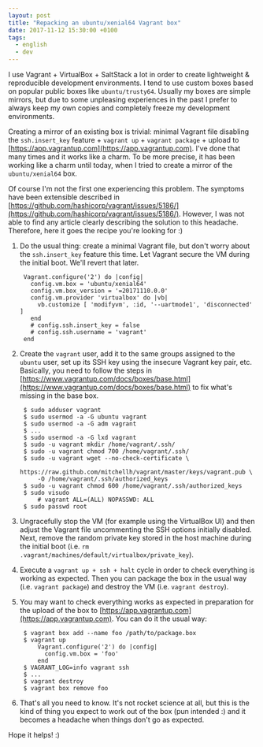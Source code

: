 ```yaml
---
layout: post
title: "Repacking an ubuntu/xenial64 Vagrant box"
date: 2017-11-12 15:30:00 +0100
tags:
  - english
  - dev
---
```


I use Vagrant + VirtualBox + SaltStack a lot in order to create lightweight & reproducible development environments. I tend to use custom boxes based on popular public boxes like `ubuntu/trusty64`. Usually my boxes are simple mirrors, but due to some unpleasing experiences in the past I prefer to always keep my own copies and completely freeze my development environments.

Creating a mirror of an existing box is trivial: minimal Vagrant file disabling the `ssh.insert_key` feature + `vagrant up` + `vagrant package` + upload to [https://app.vagrantup.com](https://app.vagrantup.com). I've done that many times and it works like a charm. To be more precise, it has been working like a charm until today, when I tried to create a mirror of the `ubuntu/xenial64` box.

<!--more-->

Of course I'm not the first one experiencing this problem. The symptoms have been extensible described in [https://github.com/hashicorp/vagrant/issues/5186/](https://github.com/hashicorp/vagrant/issues/5186/). However, I was not able to find any article clearly describing the solution to this headache. Therefore, here it goes the recipe you're looking for :)

1. Do the usual thing: create a minimal Vagrant file, but don't worry about the `ssh.insert_key` feature this time. Let Vagrant secure the VM during the initial boot. We'll revert that later.

        Vagrant.configure('2') do |config|
          config.vm.box = 'ubuntu/xenial64'
          config.vm.box_version = '=20171110.0.0'
          config.vm.provider 'virtualbox' do |vb|
            vb.customize [ 'modifyvm', :id, '--uartmode1', 'disconnected' ]
          end
          # config.ssh.insert_key = false
          # config.ssh.username = 'vagrant'
        end

2. Create the `vagrant` user, add it to the same groups assigned to the `ubuntu` user, set up its SSH key using the insecure Vagrant key pair, etc. Basically, you need to follow the steps in [https://www.vagrantup.com/docs/boxes/base.html](https://www.vagrantup.com/docs/boxes/base.html) to fix what's missing in the base box.

        $ sudo adduser vagrant
        $ sudo usermod -a -G ubuntu vagrant
        $ sudo usermod -a -G adm vagrant
        $ ...
        $ sudo usermod -a -G lxd vagrant
        $ sudo -u vagrant mkdir /home/vagrant/.ssh/
        $ sudo -u vagrant chmod 700 /home/vagrant/.ssh/
        $ sudo -u vagrant wget --no-check-certificate \
            https://raw.github.com/mitchellh/vagrant/master/keys/vagrant.pub \
            -O /home/vagrant/.ssh/authorized_keys
        $ sudo -u vagrant chmod 600 /home/vagrant/.ssh/authorized_keys
        $ sudo visudo
            # vagrant ALL=(ALL) NOPASSWD: ALL
        $ sudo passwd root

3. Ungracefully stop the VM (for example using the VirtualBox UI) and then adjust the Vagrant file uncommenting the SSH options initially disabled. Next, remove the random private key stored in the host machine during the initial boot (i.e. `rm .vagrant/machines/default/virtualbox/private_key`).

4. Execute a `vagrant up + ssh + halt` cycle in order to check everything is working as expected. Then you can package the box in the usual way (i.e. `vagrant package`) and destroy the VM (i.e. `vagrant destroy`).

5. You may want to check everything works as expected in preparation for the upload of the box to [https://app.vagrantup.com](https://app.vagrantup.com). You can do it the usual way:

        $ vagrant box add --name foo /path/to/package.box
        $ vagrant up
            Vagrant.configure('2') do |config|
              config.vm.box = 'foo'
            end
        $ VAGRANT_LOG=info vagrant ssh
        $ ...
        $ vagrant destroy
        $ vagrant box remove foo

6. That's all you need to know. It's not rocket science at all, but this is the kind of thing you expect to work out of the box (pun intended :) and it becomes a headache when things don't go as expected.

Hope it helps! :)
